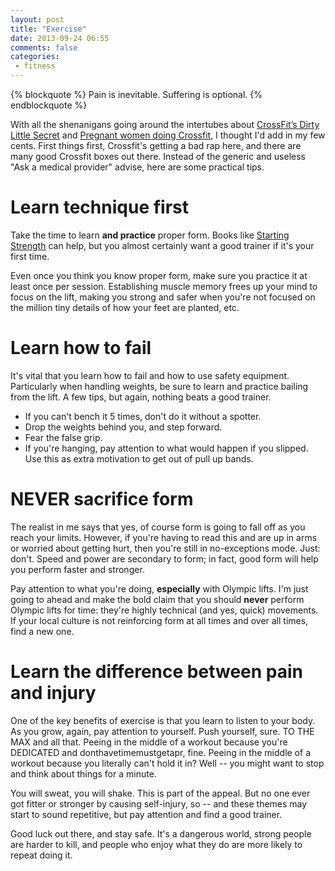 ```yaml
---
layout: post
title: "Exercise"
date: 2013-09-24 06:55
comments: false
categories:
 - fitness
---
```


{% blockquote %}
Pain is inevitable. Suffering is optional.
{% endblockquote %}

With all the shenanigans going around the intertubes about [CrossFit’s Dirty Little Secret](https://medium.com/health-fitness-1/97bcce70356d)
 and [Pregnant women doing Crossfit](http://www.huffingtonpost.com/2013/09/19/pregnant-crossfit-mom-facebook_n_3956608.html), I thought I'd add in my few cents.
First things first, Crossfit's getting a bad rap here, and there are many good Crossfit boxes out there. Instead of the generic and useless "Ask a medical provider" advise, here are some practical tips.

# Learn technique first

Take the time to learn **and practice** proper form. Books like [Starting Strength](http://www.amazon.com/Starting-Strength-ebook/dp/B006XJR5ZA/ref=sr_1_1?ie=UTF8&qid=1380020431&sr=8-1&keywords=starting+strength) can help, but you almost certainly want a good trainer if it's your first time.

Even once you think you know proper form, make sure you practice it at least once per session. Establishing muscle memory frees up your mind to focus on the lift, making you strong and safer when you're not focused on the million tiny details of how your feet are planted, etc.

# Learn how to fail

It's vital that you learn how to fail and how to use safety equipment. Particularly when handling weights, be sure to learn and practice bailing from the lift. A few tips, but again, nothing beats a good trainer.
* If you can't bench it 5 times, don't do it without a spotter.
* Drop the weights behind you, and step forward.
* Fear the false grip.
* If you're hanging, pay attention to what would happen if you slipped. Use this as extra motivation to get out of pull up bands.

# NEVER sacrifice form

The realist in me says that yes, of course form is going to fall off as you reach your limits. However, if you're having to read this and are up in arms or worried about getting hurt, then you're still in no-exceptions mode. Just: don't. Speed and power are secondary to form; in fact, good form will help you perform faster and stronger.

Pay attention to what you're doing, **especially** with Olympic lifts. I'm just going to ahead and make the bold claim that you should **never** perform Olympic lifts for time: they're highly technical (and yes, quick) movements. If your local culture is not reinforcing form at all times and over all times, find a new one.

# Learn the difference between pain and injury

One of the key benefits of exercise is that you learn to listen to your body. As you grow, again, pay attention to yourself. Push yourself, sure. TO THE MAX and all that. Peeing in the middle of a workout because you're DEDICATED and donthavetimemustgetapr, fine. Peeing in the middle of a workout because you literally can't hold it in? Well -- you might want to stop and think about things for a minute.

You will sweat, you will shake. This is part of the appeal. But no one ever got fitter or stronger by causing self-injury, so -- and these themes may start to sound repetitive, but pay attention and find a good trainer.


Good luck out there, and stay safe. It's a dangerous world, strong people are harder to kill, and people who enjoy what they do are more likely to repeat doing it.
